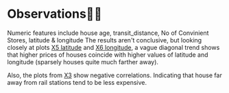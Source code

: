 # Observations🌟🌟

Numeric features include house age, transit_distance, No of Convinient Stores, latitude & longitude
The results aren't conclusive, but looking closely at plots [X5 latitude](https://github.com/kolahimself/real-estate-valuation/blob/main/images/numerical-correlations/X5%20latitude.png) and [X6 longitude](https://github.com/kolahimself/real-estate-valuation/blob/main/images/numerical-correlations/X6%20longitude.png), a vague diagonal trend shows that higher prices of houses coincide with higher values of latitude and longitude (sparsely houses quite much farther away).

Also, the plots from [X3](https://github.com/kolahimself/real-estate-valuation/blob/main/images/numerical-correlations/X3%20distance%20to%20the%20nearest%20MRT%20station.png) show negative correlations. Indicating that house far away from rail stations tend to be less expensive.
